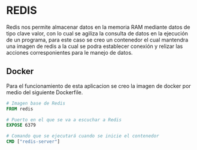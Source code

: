 # REDIS
Redis nos permite almacenar datos en la memoria RAM mediante datos de tipo clave valor, con lo cual se agiliza la consulta de datos en la ejecución de un programa, para este caso se creo un contenedor el cual mantendra una imagen de redis a la cual se podra establecer conexión y relizar las acciones corresponientes para le manejo de datos.

## Docker
Para el funcionamiento de esta aplicacion se creo la imagen de docker por medio del siguiente Dockerfile.

```Dockerfile
# Imagen base de Redis
FROM redis

# Puerto en el que se va a escuchar a Redis
EXPOSE 6379

# Comando que se ejecutará cuando se inicie el contenedor
CMD ["redis-server"]
```